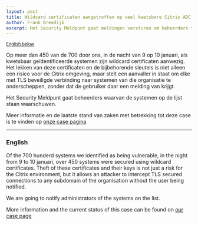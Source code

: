 ```yaml
---
layout: post
title: Wildcard certificaten aangetroffen op veel kwetsbare Citrix ADC systemen / Lots of vulnerable Citrix ADCs used wildcard certificates
author: Frank Breedijk
excerpt: Het Security Meldpunt gaat meldingen versturen om beheerders te waarschuwen / The Security Hotline is going to notify administrators
---
```

<small>[English below](#english)</small>

Op meer dan 450 van de 700 door ons, in de nacht van 9 op 10 januari,  als kwetsbaar geïdentificeerde systemen zijn wildcard certificaten aanwezig. Het lekken van deze certificaten en de bijbehorende sleutels is niet alleen een risico voor de Citrix omgeving, maar stelt een aanvaller in staat om elke met TLS beveiligde verbinding naar systemen van die organisatie te onderscheppen, zonder dat de gebruiker daar een melding van krijgt.

Het Security Meldpunt gaat beheerders waarvan de systemen op de lijst staan waarschuwen.

Meer informatie en de laatste stand van zaken met betrekking tot deze case is te vinden op [onze case pagina](/cases/202002-Wildcard-Certificaten-Citrix-ADC/)

<hr>

### <a name="english"></a>English

Of the 700 hunderd systems we identified as being vulnerable, in the night from 9 to 10 januari, over 450 systems were secured using wildcard certificates. Theft of these certificates and their keys is not just a risk for the Citrix environment, but it allows an attacker to intercept TLS secured connections to any subdomain of the organisation without the user being notified. 

We are going to notify administrators of the systems on the list.

More information and the current status of this case can be found on [our case page](/cases/202002-Wildcard-Certificaten-Citrix-ADC/)
